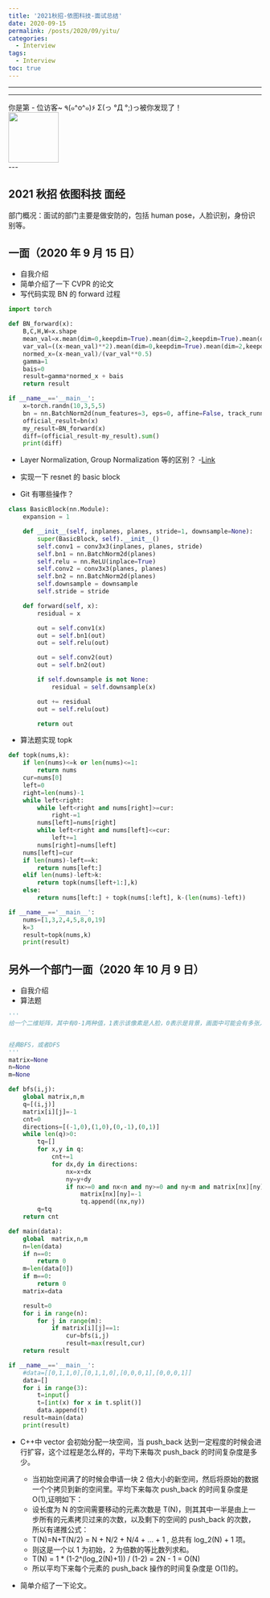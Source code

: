 ```yaml
---
title: '2021秋招-依图科技-面试总结'
date: 2020-09-15
permalink: /posts/2020/09/yitu/
categories:
  - Interview
tags:
  - Interview
toc: true
---
```


---

---

<div>
<div class="button01">
      <visited_a href="#" display:inline>你是第<span data-hk-page="current"> - </span>位访客~</visited_a>
      <visited_p class="top">٩(๑^o^๑)۶</visited_p>
      <visited_p class="bottom">Σ(っ °Д °;)っ被你发现了！</visited_p>
</div>
<img align="center" width="100" src="{{ site.url }}/images/static/take_me.gif" alt="" display:inline>
</div>
---

## 2021 秋招 依图科技 面经

部门概况：面试的部门主要是做安防的，包括 human pose，人脸识别，身份识别等。

## 一面（2020 年 9 月 15 日）

- 自我介绍
- 简单介绍了一下 CVPR 的论文
- 写代码实现 BN 的 forward 过程

```python
import torch

def BN_forward(x):
    B,C,H,W=x.shape
    mean_val=x.mean(dim=0,keepdim=True).mean(dim=2,keepdim=True).mean(dim=3,keepdim=True)
    var_val=((x-mean_val)**2).mean(dim=0,keepdim=True).mean(dim=2,keepdim=True).mean(dim=3,keepdim=True)
    normed_x=(x-mean_val)/(var_val**0.5)
    gamma=1
    bais=0
    result=gamma*normed_x + bais
    return result

if __name__=='__main__':
    x=torch.randn(10,3,5,5)
    bn = nn.BatchNorm2d(num_features=3, eps=0, affine=False, track_running_stats=False)
    official_result=bn(x)
    my_result=BN_forward(x)
    diff=(official_result-my_result).sum()
    print(diff)

```

- Layer Normalization, Group Normalization 等的区别？ -[Link](https://zhuanlan.zhihu.com/p/91965772)

- 实现一下 resnet 的 basic block

- Git 有哪些操作？

```python
class BasicBlock(nn.Module):
    expansion = 1

    def __init__(self, inplanes, planes, stride=1, downsample=None):
        super(BasicBlock, self).__init__()
        self.conv1 = conv3x3(inplanes, planes, stride)
        self.bn1 = nn.BatchNorm2d(planes)
        self.relu = nn.ReLU(inplace=True)
        self.conv2 = conv3x3(planes, planes)
        self.bn2 = nn.BatchNorm2d(planes)
        self.downsample = downsample
        self.stride = stride

    def forward(self, x):
        residual = x

        out = self.conv1(x)
        out = self.bn1(out)
        out = self.relu(out)

        out = self.conv2(out)
        out = self.bn2(out)

        if self.downsample is not None:
            residual = self.downsample(x)

        out += residual
        out = self.relu(out)

        return out
```

- 算法题实现 topk

```python
def topk(nums,k):
    if len(nums)<=k or len(nums)<=1:
        return nums
    cur=nums[0]
    left=0
    right=len(nums)-1
    while left<right:
        while left<right and nums[right]>=cur:
            right-=1
        nums[left]=nums[right]
        while left<right and nums[left]<=cur:
            left+=1
        nums[right]=nums[left]
    nums[left]=cur
    if len(nums)-left==k:
        return nums[left:]
    elif len(nums)-left>k:
        return topk(nums[left+1:],k)
    else:
        return nums[left:] + topk(nums[:left], k-(len(nums)-left))

if __name__=='__main__':
    nums=[1,3,2,4,5,8,0,19]
    k=3
    result=topk(nums,k)
    print(result)
```

## 另外一个部门一面（2020 年 10 月 9 日）

- 自我介绍
- 算法题

```python
'''
给一个二维矩阵，其中有0-1两种值，1表示该像素是人脸，0表示是背景，画面中可能会有多张人脸信息，返回最大的人脸所占的像素个数。


经典BFS，或者DFS
'''
matrix=None
n=None
m=None

def bfs(i,j):
    global matrix,n,m
    q=[(i,j)]
    matrix[i][j]=-1
    cnt=0
    directions=[(-1,0),(1,0),(0,-1),(0,1)]
    while len(q)>0:
        tq=[]
        for x,y in q:
            cnt+=1
            for dx,dy in directions:
                nx=x+dx
                ny=y+dy
                if nx>=0 and nx<n and ny>=0 and ny<m and matrix[nx][ny]==1:
                    matrix[nx][ny]=-1
                    tq.append((nx,ny))
        q=tq
    return cnt

def main(data):
    global  matrix,n,m
    n=len(data)
    if n==0:
        return 0
    m=len(data[0])
    if m==0:
        return 0
    matrix=data

    result=0
    for i in range(n):
        for j in range(m):
            if matrix[i][j]==1:
                cur=bfs(i,j)
                result=max(result,cur)
    return result

if __name__=='__main__':
    #data=[[0,1,1,0],[0,1,1,0],[0,0,0,1],[0,0,0,1]]
    data=[]
    for i in range(3):
        t=input()
        t=[int(x) for x in t.split()]
        data.append(t)
    result=main(data)
    print(result)
```

- C++中 vector 会初始分配一块空间，当 push_back 达到一定程度的时候会进行扩容，这个过程是怎么样的，平均下来每次 push_back 的时间复杂度是多少。

  - 当初始空间满了的时候会申请一块 2 倍大小的新空间，然后将原始的数据一个个拷贝到新的空间里。平均下来每次 push_back 的时间复杂度是 O(1),证明如下：
  - 设长度为 N 的空间需要移动的元素次数是 T(N)，则其其中一半是由上一步所有的元素拷贝过来的次数，以及剩下的空间的 push_back 的次数，所以有递推公式：
  - T(N)=N+T(N/2) = N + N/2 + N/4 + ... + 1 , 总共有 log_2(N) + 1 项。
  - 则这是一个以 1 为初始，2 为倍数的等比数列求和。
  - T(N) = 1 \* (1-2^(log_2(N)+1)) / (1-2) = 2N - 1 = O(N)
  - 所以平均下来每个元素的 push_back 操作的时间复杂度是 O(1)的。

- 简单介绍了一下论文。

<div data-hk-top-pages="5"> </div>
